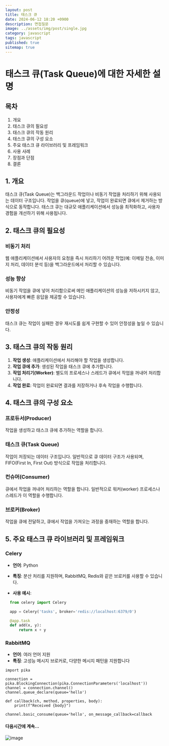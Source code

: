 ```yaml
---
layout: post
title: 태스크 큐
date: 2024-06-12 18:20 +0900
description: 면접질문
image: ../assets/img/post/single.jpg
category: javascript
tags: javascript 
published: true
sitemap: true
---
```


# 태스크 큐(Task Queue)에 대한 자세한 설명

## 목차
1. 개요
2. 태스크 큐의 필요성
3. 태스크 큐의 작동 원리
4. 태스크 큐의 구성 요소
5. 주요 태스크 큐 라이브러리 및 프레임워크
6. 사용 사례
7. 장점과 단점
8. 결론

## 1. 개요
태스크 큐(Task Queue)는 백그라운드 작업이나 비동기 작업을 처리하기 위해 사용되는 데이터 구조입니다. 작업을 큐(queue)에 넣고, 작업이 완료되면 큐에서 제거하는 방식으로 동작합니다. 태스크 큐는 대규모 애플리케이션에서 성능을 최적화하고, 사용자 경험을 개선하기 위해 사용됩니다.

## 2. 태스크 큐의 필요성
### 비동기 처리
웹 애플리케이션에서 사용자의 요청을 즉시 처리하기 어려운 작업(예: 이메일 전송, 이미지 처리, 데이터 분석 등)을 백그라운드에서 처리할 수 있습니다.

### 성능 향상
비동기 작업을 큐에 넣어 처리함으로써 메인 애플리케이션의 성능을 저하시키지 않고, 사용자에게 빠른 응답을 제공할 수 있습니다.

### 안정성
태스크 큐는 작업이 실패한 경우 재시도를 쉽게 구현할 수 있어 안정성을 높일 수 있습니다.

## 3. 태스크 큐의 작동 원리
1. **작업 생성**: 애플리케이션에서 처리해야 할 작업을 생성합니다.
2. **작업 큐에 추가**: 생성된 작업을 태스크 큐에 추가합니다.
3. **작업 처리기(Worker)**: 별도의 프로세스나 스레드가 큐에서 작업을 꺼내어 처리합니다.
4. **작업 완료**: 작업이 완료되면 결과를 저장하거나 후속 작업을 수행합니다.

## 4. 태스크 큐의 구성 요소
### 프로듀서(Producer)
작업을 생성하고 태스크 큐에 추가하는 역할을 합니다.

### 태스크 큐(Task Queue)
작업이 저장되는 데이터 구조입니다. 일반적으로 큐 데이터 구조가 사용되며, FIFO(First In, First Out) 방식으로 작업을 처리합니다.

### 컨슈머(Consumer)
큐에서 작업을 꺼내어 처리하는 역할을 합니다. 일반적으로 워커(worker) 프로세스나 스레드가 이 역할을 수행합니다.

### 브로커(Broker)
작업을 큐에 전달하고, 큐에서 작업을 가져오는 과정을 중재하는 역할을 합니다.

## 5. 주요 태스크 큐 라이브러리 및 프레임워크
### Celery
- **언어**: Python
- **특징**: 분산 처리를 지원하며, RabbitMQ, Redis와 같은 브로커를 사용할 수 있습니다.

- **사용 예시**:
````python
  from celery import Celery

  app = Celery('tasks', broker='redis://localhost:6379/0')

  @app.task
  def add(x, y):
      return x + y
````

### RabbitMQ
- **언어**: 여러 언어 지원
- **특징**: 고성능 메시지 브로커로, 다양한 메시지 패턴을 지원합니다

````
import pika

connection = pika.BlockingConnection(pika.ConnectionParameters('localhost'))
channel = connection.channel()
channel.queue_declare(queue='hello')

def callback(ch, method, properties, body):
    print(f"Received {body}")

channel.basic_consume(queue='hello', on_message_callback=callback

````

#### 다음시간에 계속...
![image](https://github.com/nicejmp1/nicejmp1.github.io/assets/163364733/90a41f22-19d3-4d17-b649-016d5880fa98)
